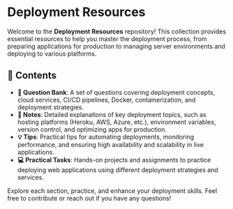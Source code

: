 # Deployment Resources

Welcome to the **Deployment Resources** repository! This collection provides essential resources to help you master the deployment process, from preparing applications for production to managing server environments and deploying to various platforms.

## 📑 Contents

- **📘 Question Bank**: A set of questions covering deployment concepts, cloud services, CI/CD pipelines, Docker, containerization, and deployment strategies.
- **📝 Notes**: Detailed explanations of key deployment topics, such as hosting platforms (Heroku, AWS, Azure, etc.), environment variables, version control, and optimizing apps for production.
- **💡 Tips**: Practical tips for automating deployments, monitoring performance, and ensuring high availability and scalability in live applications.
- **💻 Practical Tasks**: Hands-on projects and assignments to practice deploying web applications using different deployment strategies and services.

Explore each section, practice, and enhance your deployment skills. Feel free to contribute or reach out if you have any questions!
